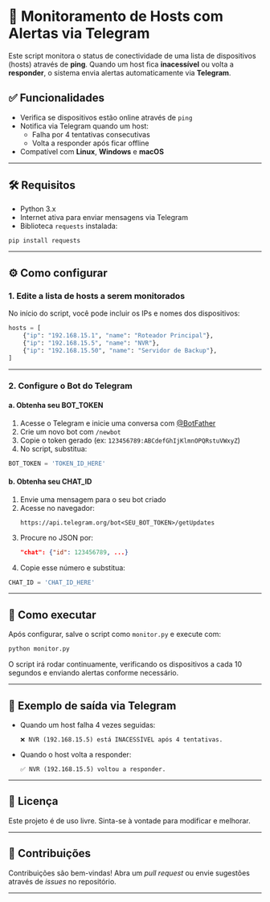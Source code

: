 # 📡 Monitoramento de Hosts com Alertas via Telegram

Este script monitora o status de conectividade de uma lista de dispositivos (hosts) através de **ping**. Quando um host fica **inacessível** ou volta a **responder**, o sistema envia alertas automaticamente via **Telegram**.

## ✅ Funcionalidades

- Verifica se dispositivos estão online através de `ping`
- Notifica via Telegram quando um host:
  - Falha por 4 tentativas consecutivas
  - Volta a responder após ficar offline
- Compatível com **Linux**, **Windows** e **macOS**

---

## 🛠️ Requisitos

- Python 3.x
- Internet ativa para enviar mensagens via Telegram
- Biblioteca `requests` instalada:

```bash
pip install requests
```

---

## ⚙️ Como configurar

### 1. Edite a lista de hosts a serem monitorados

No início do script, você pode incluir os IPs e nomes dos dispositivos:

```python
hosts = [
    {"ip": "192.168.15.1", "name": "Roteador Principal"},
    {"ip": "192.168.15.5", "name": "NVR"},
    {"ip": "192.168.15.50", "name": "Servidor de Backup"},
]
```

---

### 2. Configure o Bot do Telegram

#### a. Obtenha seu **BOT\_TOKEN**

1. Acesse o Telegram e inicie uma conversa com [@BotFather](https://t.me/BotFather)
2. Crie um novo bot com `/newbot`
3. Copie o token gerado (ex: `123456789:ABCdefGhIjKlmnOPQRstuVWxyZ`)
4. No script, substitua:

```python
BOT_TOKEN = 'TOKEN_ID_HERE'
```

#### b. Obtenha seu **CHAT\_ID**

1. Envie uma mensagem para o seu bot criado
2. Acesse no navegador:
   ```
   https://api.telegram.org/bot<SEU_BOT_TOKEN>/getUpdates
   ```
3. Procure no JSON por:
   ```json
   "chat": {"id": 123456789, ...}
   ```
4. Copie esse número e substitua:

```python
CHAT_ID = 'CHAT_ID_HERE'
```

---

## 🚀 Como executar

Após configurar, salve o script como `monitor.py` e execute com:

```bash
python monitor.py
```

O script irá rodar continuamente, verificando os dispositivos a cada 10 segundos e enviando alertas conforme necessário.

---

## 📂 Exemplo de saída via Telegram

- Quando um host falha 4 vezes seguidas:

  ```
  ❌ NVR (192.168.15.5) está INACESSÍVEL após 4 tentativas.
  ```

- Quando o host volta a responder:

  ```
  ✅ NVR (192.168.15.5) voltou a responder.
  ```

---

## 📄 Licença

Este projeto é de uso livre. Sinta-se à vontade para modificar e melhorar.

---

## 🤝 Contribuições

Contribuições são bem-vindas! Abra um *pull request* ou envie sugestões através de *issues* no repositório.

---

